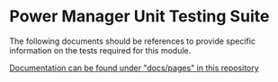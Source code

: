 # Power Manager Unit Testing Suite

The following documents should be references to provide specific information on the tests required for this module.

[Documentation can be found under "docs/pages" in this repository](docs/pages/L1_TestSpecification.md)

